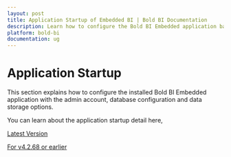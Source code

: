 ```yaml
---
layout: post
title: Application Startup of Embedded BI | Bold BI Documentation
description: Learn how to configure the Bold BI Embedded application based on its version to get started with Bold BI.
platform: bold-bi
documentation: ug
---
```


# Application Startup

This section explains how to configure the installed Bold BI Embedded application with the admin account, database configuration and data storage options.

You can learn about the application startup detail here,

[Latest Version](/embedded-bi/application-startup/latest/)

[For v4.2.68 or earlier](/embedded-bi/application-startup/v4.2.68-or-earlier/)